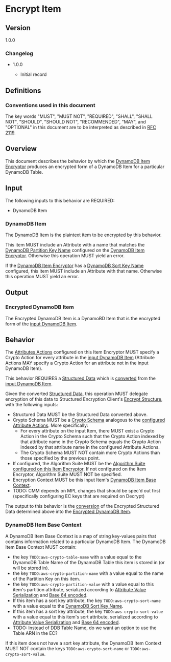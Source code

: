[//]: # "Copyright Amazon.com Inc. or its affiliates. All Rights Reserved."
[//]: # "SPDX-License-Identifier: CC-BY-SA-4.0"

# Encrypt Item

## Version

1.0.0

### Changelog

- 1.0.0

  - Initial record

## Definitions

### Conventions used in this document

The key words "MUST", "MUST NOT", "REQUIRED", "SHALL", "SHALL NOT", "SHOULD", "SHOULD NOT", "RECOMMENDED", "MAY", and "OPTIONAL"
in this document are to be interpreted as described in [RFC 2119](https://tools.ietf.org/html/rfc2119).

## Overview

This document describes the behavior by which the [DynamoDB Item Encryptor](./ddb-item-encryptor.md)
produces an encrypted form of a DynamoDB Item for a particular DynamoDB Table.

## Input

The following inputs to this behavior are REQUIRED:

- DynamoDB Item

### DynamoDB Item

The DynamoDB Item is the plaintext item to be encrypted by this behavior.

This item MUST include an Attribute with a name that matches the
[DynamoDB Partition Key Name](./ddb-item-encryptor.md#dynamodb-partition-key-name)
configured on the [DynamoDB Item Encryptor](./ddb-item-encryptor.md).
Otherwise this operation MUST yield an error.

If the [DynamoDB Item Encryptor](./ddb-item-encryptor.md)
has a [DynamoDB Sort Key Name](./ddb-item-encryptor.md#dynamodb-sort-key-name) configured,
this item MUST include an Attribute with that name.
Otherwise this operation MUST yield an error.

## Output

### Encrypted DynamoDB Item

The Encrypted DynamoDB Item is a DynamoBD Item that is
the encrypted form of the [input DynamoDB Item](#dynamodb-item).

## Behavior

The [Attributes Actions](./ddb-item-encryptor.md#attribute-actions)
configured on this Item Encryptor MUST specify a Crypto Action
for every attribute in the [input DynamoDB Item](#dynamodb-item)
(Attribute Actions MAY specify a Crypto Action for an attribute not
in the input DynamoDB Item).

This behavior REQUIRES a [Structured Data](../structured-encryption/structures.md#structured-data)
which is [converted](./ddb-item-conversion.md) from the [input DynamoDB Item](#dynamodb-item).

Given the converted [Structured Data](../structured-encryption/structures.md#structured-data),
this operation MUST delegate encryption of this data to
Structured Encryption Client's [Encrypt Structure](../structured-encryption/encrypt-structure.md),
with the following inputs:
- Structured Data MUST be the Structured Data converted above.
- Crypto Schema MUST be a [Crypto Schema](../structured-encryption/structures.md#crypto-schema)
  analogous to the [configured Attribute Actions](./ddb-item-encryptor.md#attribute-actions).
  More specifically:
  - For every attribute on the input Item,
    there MUST exist a Crypto Action in the Crypto Schema
    such that the Crypto Action indexed by that attribute name in the Crypto Schema
    equals the Crypto Action indexed by that attribute name in the configured Attribute Actions.
  - The Crypto Schema MUST NOT contain more Crypto Actions than those specified by the previous point.
- If configured, the Algorithm Suite MUST be the
  [Algorithm Suite configured on this Item Encryptor](./ddb-item-encryptor.md#algorithm-suite).
  If not configured on the Item Encryptor, Algorithm Suite MUST NOT be specified.
- Encryption Context MUST be this input Item's [DynamoDB Item Base Context](#dynamodb-item-base-context).
- TODO: CMM depends on MPL changes that should be spec'd out first
  (specifically configuring EC keys that are required on Decrypt)

The output to this behavior is the [conversion](./ddb-item-conversion.md)
of the Encrypted Structured Data determined above
into the [Encrypted DynamoDB Item](#encrypted-dynamodb-item).

### DynamoDB Item Base Context

A DynamoDB Item Base Context is a map of string key-values pairs
that contains information related to a particular DynamoDB Item.
The DynamoDB Item Base Context MUST contain:
  - the key `TODO:aws-crypto-table-name` with a value equal to the DynamoDB Table Name of the DynamoDB Table
    this item is stored in (or will be stored in).
  - the key `TODO:aws-crypto-partition-name` with a value equal to the name of the Partition Key on this item.
  - the key `TODO:aws-crypto-partition-value` with a value equal to this item's partition attribute,
    serialized according to [Attribute Value Serialization](./ddb-attribute-serialization.md#attribute-value-serialization)
    and [Base 64 encoded](https://www.rfc-editor.org/rfc/rfc4648).
  - If this item has a sort key attribute,
    the key `TODO:aws-crypto-sort-name` with a value equal to the [DynamoDB Sort Key Name](#dynamodb-sort-key-name).
  - If this item has a sort key attribute,
    the key `TODO:aws-crypto-sort-value` with a value equal to this item's sort attribute,
    serialized according to [Attribute Value Serialization](./ddb-attribute-serialization.md#attribute-value-serialization)
    and [Base 64 encoded](https://www.rfc-editor.org/rfc/rfc4648).
  - TODO: Instead of DDB Table Name, do we want an option to use the Table ARN in the EC?

If this item does not have a sort key attribute,
the DynamoDB Item Context MUST NOT contain the keys
`TODO:aws-crypto-sort-name` or
`TODO:aws-crypto-sort-value`.
